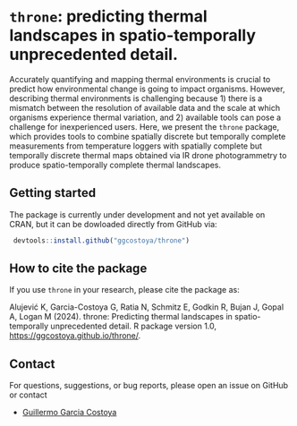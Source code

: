 # `throne`: predicting thermal landscapes in spatio-temporally unprecedented detail.

Accurately quantifying and mapping thermal environments is crucial to predict 
how environmental change is going to impact organisms. However, describing thermal
environments is challenging because 1) there is a mismatch between the resolution
of available data and the scale at which organisms experience thermal variation, and 
2) available tools can pose a challenge for inexperienced users. Here, we present
the `throne` package, which provides tools to combine spatially discrete but temporally
complete measurements from temperature loggers with spatially complete but temporally 
discrete thermal maps obtained via IR drone photogrammetry to produce spatio-temporally
complete thermal landscapes. 

## Getting started

The package is currently under development and not yet available on CRAN, but it 
can be dowloaded directly from GitHub via:

```R
 devtools::install.github("ggcostoya/throne")
```
  
## How to cite the package

If you use `throne` in your research, please cite the package as:

  Alujević K, Garcia-Costoya G, Ratia N, Schmitz E, Godkin R, Bujan J, Gopal A, 
  Logan M (2024). throne: Predicting thermal landscapes in spatio-temporally 
  unprecedented detail. R package version 1.0, https://ggcostoya.github.io/throne/.

## Contact 

For questions, suggestions, or bug reports, please open an issue on GitHub or contact

  - [Guillermo Garcia Costoya](mailto:ggarciacosto@gmail.com)
